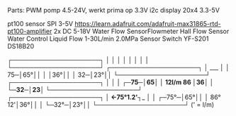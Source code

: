 Parts:
PWM pomp 4.5-24V, werkt prima op 3.3V
i2c display 20x4 3.3-5V

pt100 sensor SPI 3-5V https://learn.adafruit.com/adafruit-max31865-rtd-pt100-amplifier
2x DC 5-18V Water Flow SensorFlowmeter Hall Flow Sensor Water Control Liquid Flow 1-30L/min 2.0MPa Sensor Switch YF-S201
DS18B20


┌────────────────────┐
│                    │
│                    │
│                    │
│                    │
└────────────────────┘
┌────────────────────┐
│                ___ │
│            75─│65°││
│               │36°││
│            32─│23°││
└────────────────────┘
┌────────────────────┐
│                  __│
│            ┌─75─│65│
│  12l/m    86    │36│
│            └─32─│23│
└────────────────────┘
┌────────────────────┐
│       ←75°1.2'┐___ │
│         ┌─75°─│65°││
│        86° 12'│36°││
│         └─32°─│23°││
└────────────────────┘
(' = l/m)
